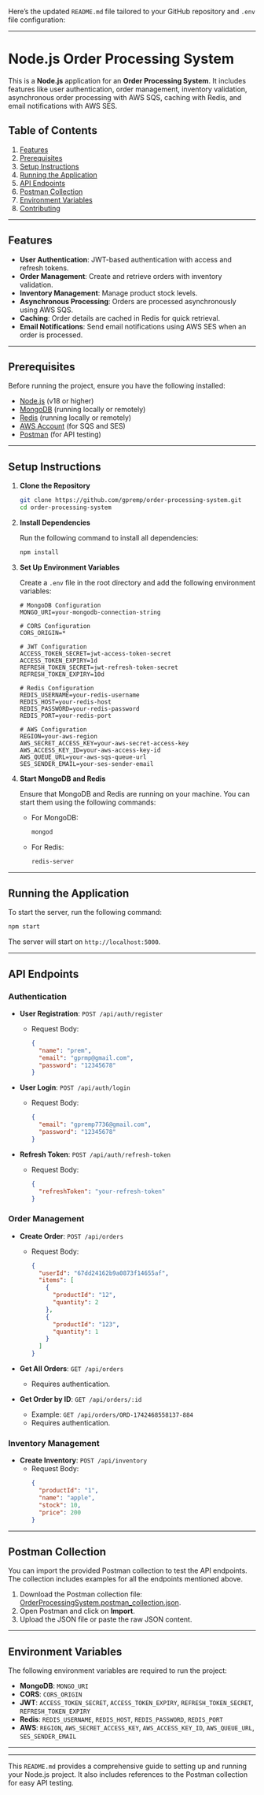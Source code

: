 Here’s the updated `README.md` file tailored to your GitHub repository and `.env` file configuration:

---

# Node.js Order Processing System

This is a **Node.js** application for an **Order Processing System**. It includes features like user authentication, order management, inventory validation, asynchronous order processing with AWS SQS, caching with Redis, and email notifications with AWS SES.

## Table of Contents

1. [Features](#features)
2. [Prerequisites](#prerequisites)
3. [Setup Instructions](#setup-instructions)
4. [Running the Application](#running-the-application)
5. [API Endpoints](#api-endpoints)
6. [Postman Collection](#postman-collection)
7. [Environment Variables](#environment-variables)
8. [Contributing](#contributing)

---

## Features

- **User Authentication**: JWT-based authentication with access and refresh tokens.
- **Order Management**: Create and retrieve orders with inventory validation.
- **Inventory Management**: Manage product stock levels.
- **Asynchronous Processing**: Orders are processed asynchronously using AWS SQS.
- **Caching**: Order details are cached in Redis for quick retrieval.
- **Email Notifications**: Send email notifications using AWS SES when an order is processed.

---

## Prerequisites

Before running the project, ensure you have the following installed:

- [Node.js](https://nodejs.org/) (v18 or higher)
- [MongoDB](https://www.mongodb.com/) (running locally or remotely)
- [Redis](https://redis.io/) (running locally or remotely)
- [AWS Account](https://aws.amazon.com/) (for SQS and SES)
- [Postman](https://www.postman.com/) (for API testing)

---

## Setup Instructions

1. **Clone the Repository**

   ```bash
   git clone https://github.com/gpremp/order-processing-system.git
   cd order-processing-system
   ```

2. **Install Dependencies**

   Run the following command to install all dependencies:

   ```bash
   npm install
   ```

3. **Set Up Environment Variables**

   Create a `.env` file in the root directory and add the following environment variables:

   ```plaintext
   # MongoDB Configuration
   MONGO_URI=your-mongodb-connection-string

   # CORS Configuration
   CORS_ORIGIN=*

   # JWT Configuration
   ACCESS_TOKEN_SECRET=jwt-access-token-secret
   ACCESS_TOKEN_EXPIRY=1d
   REFRESH_TOKEN_SECRET=jwt-refresh-token-secret
   REFRESH_TOKEN_EXPIRY=10d

   # Redis Configuration
   REDIS_USERNAME=your-redis-username
   REDIS_HOST=your-redis-host
   REDIS_PASSWORD=your-redis-password
   REDIS_PORT=your-redis-port

   # AWS Configuration
   REGION=your-aws-region
   AWS_SECRET_ACCESS_KEY=your-aws-secret-access-key
   AWS_ACCESS_KEY_ID=your-aws-access-key-id
   AWS_QUEUE_URL=your-aws-sqs-queue-url
   SES_SENDER_EMAIL=your-ses-sender-email
   ```

4. **Start MongoDB and Redis**

   Ensure that MongoDB and Redis are running on your machine. You can start them using the following commands:

   - For MongoDB:
     ```bash
     mongod
     ```

   - For Redis:
     ```bash
     redis-server
     ```

---

## Running the Application

To start the server, run the following command:

```bash
npm start
```

The server will start on `http://localhost:5000`.

---

## API Endpoints

### Authentication

- **User Registration**: `POST /api/auth/register`
  - Request Body:
    ```json
    {
      "name": "prem",
      "email": "gprmp@gmail.com",
      "password": "12345678"
    }
    ```

- **User Login**: `POST /api/auth/login`
  - Request Body:
    ```json
    {
      "email": "gpremp7736@gmail.com",
      "password": "12345678"
    }
    ```

- **Refresh Token**: `POST /api/auth/refresh-token`
  - Request Body:
    ```json
    {
      "refreshToken": "your-refresh-token"
    }
    ```

### Order Management

- **Create Order**: `POST /api/orders`
  - Request Body:
    ```json
    {
      "userId": "67dd24162b9a0873f14655af",
      "items": [
        {
          "productId": "12",
          "quantity": 2
        },
        {
          "productId": "123",
          "quantity": 1
        }
      ]
    }
    ```

- **Get All Orders**: `GET /api/orders`
  - Requires authentication.

- **Get Order by ID**: `GET /api/orders/:id`
  - Example: `GET /api/orders/ORD-1742468558137-884`
  - Requires authentication.

### Inventory Management

- **Create Inventory**: `POST /api/inventory`
  - Request Body:
    ```json
    {
      "productId": "1",
      "name": "apple",
      "stock": 10,
      "price": 200
    }
    ```

---

## Postman Collection

You can import the provided Postman collection to test the API endpoints. The collection includes examples for all the endpoints mentioned above.

1. Download the Postman collection file: [OrderProcessingSystem.postman_collection.json](./postman/OrderProcessingSystem.postman_collection.json).
2. Open Postman and click on **Import**.
3. Upload the JSON file or paste the raw JSON content.

---

## Environment Variables

The following environment variables are required to run the project:

- **MongoDB**: `MONGO_URI`
- **CORS**: `CORS_ORIGIN`
- **JWT**: `ACCESS_TOKEN_SECRET`, `ACCESS_TOKEN_EXPIRY`, `REFRESH_TOKEN_SECRET`, `REFRESH_TOKEN_EXPIRY`
- **Redis**: `REDIS_USERNAME`, `REDIS_HOST`, `REDIS_PASSWORD`, `REDIS_PORT`
- **AWS**: `REGION`, `AWS_SECRET_ACCESS_KEY`, `AWS_ACCESS_KEY_ID`, `AWS_QUEUE_URL`, `SES_SENDER_EMAIL`

---


---


This `README.md` provides a comprehensive guide to setting up and running your Node.js project. It also includes references to the Postman collection for easy API testing.
